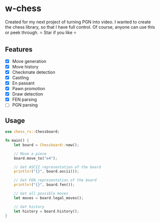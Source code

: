 # w-chess

Created for my next project of turning PGN into video. I wanted to create the chess library, so that I have full control. Of course, anyone can use this or peek through.
⭐ Star if you like ⭐

## Features

- [x] Move generation
- [x] Move history
- [x] Checkmate detection
- [x] Castling
- [x] En passant
- [x] Pawn promotion
- [x] Draw detection
- [x] FEN parsing
- [ ] PGN parsing

## Usage

```rs
use chess_rs::Chessboard;

fn main() {
    let board = Chessboard::new();

    // Move a piece
    board.move_to("e4");

    // Get ASCII representation of the board
    println!("{}", board.ascii());

    // Get FEN representation of the board
    println!("{}", board.fen());

    // Get all possible moves
    let moves = board.legal_moves();

    // Get history
    let history = board.history();
}
```
